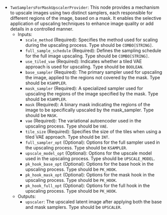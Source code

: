 - `TwoSamplersForMaskUpscalerProvider`: This node provides a mechanism to upscale images using two distinct samplers, each responsible for different regions of the image, based on a mask. It enables the selective application of upscaling techniques to enhance image quality or add details in a controlled manner.
    - Inputs:
        - `scale_method` (Required): Specifies the method used for scaling during the upscaling process. Type should be `COMBO[STRING]`.
        - `full_sample_schedule` (Required): Defines the sampling schedule for the full image upscaling. Type should be `COMBO[STRING]`.
        - `use_tiled_vae` (Required): Indicates whether a tiled VAE approach is used for upscaling. Type should be `BOOLEAN`.
        - `base_sampler` (Required): The primary sampler used for upscaling the image, applied to the regions not covered by the mask. Type should be `KSAMPLER`.
        - `mask_sampler` (Required): A specialized sampler used for upscaling the regions of the image specified by the mask. Type should be `KSAMPLER`.
        - `mask` (Required): A binary mask indicating the regions of the image to be specifically upscaled by the mask_sampler. Type should be `MASK`.
        - `vae` (Required): The variational autoencoder used in the upscaling process. Type should be `VAE`.
        - `tile_size` (Required): Specifies the size of the tiles when using a tiled VAE approach. Type should be `INT`.
        - `full_sampler_opt` (Optional): Options for the full sampler used in the upscaling process. Type should be `KSAMPLER`.
        - `upscale_model_opt` (Optional): Options for the upscale model used in the upscaling process. Type should be `UPSCALE_MODEL`.
        - `pk_hook_base_opt` (Optional): Options for the base hook in the upscaling process. Type should be `PK_HOOK`.
        - `pk_hook_mask_opt` (Optional): Options for the mask hook in the upscaling process. Type should be `PK_HOOK`.
        - `pk_hook_full_opt` (Optional): Options for the full hook in the upscaling process. Type should be `PK_HOOK`.
    - Outputs:
        - `upscaler`: The upscaled latent image after applying both the base and mask samplers. Type should be `UPSCALER`.
